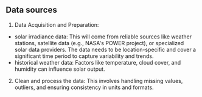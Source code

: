 ## Data sources


1. Data Acquisition and Preparation:

- solar irradiance data: This will come from reliable sources like weather stations, satellite data (e.g., NASA's POWER project), or specialized solar data providers. The data needs to be location-specific and cover a significant time period to capture variability and trends.
- historical weather data: Factors like temperature, cloud cover, and humidity can influence solar output. 

2. Clean and process the data: This involves handling missing values, outliers, and ensuring consistency in units and formats.

